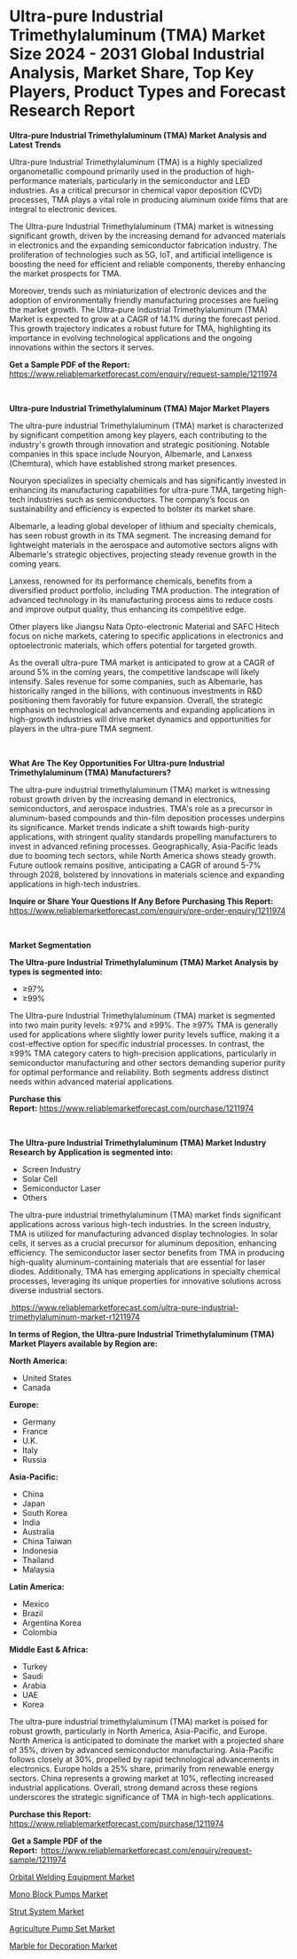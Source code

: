 <p><h1>Ultra-pure Industrial Trimethylaluminum (TMA) Market Size 2024 - 2031 Global Industrial Analysis, Market Share, Top Key Players, Product Types and Forecast Research Report</h1></p><p><strong>Ultra-pure Industrial Trimethylaluminum (TMA) Market Analysis and Latest Trends</strong></p>
<p><p>Ultra-pure Industrial Trimethylaluminum (TMA) is a highly specialized organometallic compound primarily used in the production of high-performance materials, particularly in the semiconductor and LED industries. As a critical precursor in chemical vapor deposition (CVD) processes, TMA plays a vital role in producing aluminum oxide films that are integral to electronic devices.</p><p>The Ultra-pure Industrial Trimethylaluminum (TMA) market is witnessing significant growth, driven by the increasing demand for advanced materials in electronics and the expanding semiconductor fabrication industry. The proliferation of technologies such as 5G, IoT, and artificial intelligence is boosting the need for efficient and reliable components, thereby enhancing the market prospects for TMA. </p><p>Moreover, trends such as miniaturization of electronic devices and the adoption of environmentally friendly manufacturing processes are fueling the market growth. The Ultra-pure Industrial Trimethylaluminum (TMA) Market is expected to grow at a CAGR of 14.1% during the forecast period. This growth trajectory indicates a robust future for TMA, highlighting its importance in evolving technological applications and the ongoing innovations within the sectors it serves.</p></p>
<p><strong>Get a Sample PDF of the Report:&nbsp;</strong> <a href="https://www.reliablemarketforecast.com/enquiry/request-sample/1211974?utm_campaign=1108&utm_medium=2&utm_source=Github&utm_content=ia&utm_term=17122024&utm_id=ultra-pure-industrial-trimethylaluminum-tma">https://www.reliablemarketforecast.com/enquiry/request-sample/1211974</a></p>
<p>&nbsp;</p>
<p><strong>Ultra-pure Industrial Trimethylaluminum (TMA) Major Market Players</strong></p>
<p><p>The ultra-pure industrial Trimethylaluminum (TMA) market is characterized by significant competition among key players, each contributing to the industry's growth through innovation and strategic positioning. Notable companies in this space include Nouryon, Albemarle, and Lanxess (Chemtura), which have established strong market presences. </p><p>Nouryon specializes in specialty chemicals and has significantly invested in enhancing its manufacturing capabilities for ultra-pure TMA, targeting high-tech industries such as semiconductors. The company’s focus on sustainability and efficiency is expected to bolster its market share.</p><p>Albemarle, a leading global developer of lithium and specialty chemicals, has seen robust growth in its TMA segment. The increasing demand for lightweight materials in the aerospace and automotive sectors aligns with Albemarle's strategic objectives, projecting steady revenue growth in the coming years.</p><p>Lanxess, renowned for its performance chemicals, benefits from a diversified product portfolio, including TMA production. The integration of advanced technology in its manufacturing process aims to reduce costs and improve output quality, thus enhancing its competitive edge.</p><p>Other players like Jiangsu Nata Opto-electronic Material and SAFC Hitech focus on niche markets, catering to specific applications in electronics and optoelectronic materials, which offers potential for targeted growth. </p><p>As the overall ultra-pure TMA market is anticipated to grow at a CAGR of around 5% in the coming years, the competitive landscape will likely intensify. Sales revenue for some companies, such as Albemarle, has historically ranged in the billions, with continuous investments in R&D positioning them favorably for future expansion. Overall, the strategic emphasis on technological advancements and expanding applications in high-growth industries will drive market dynamics and opportunities for players in the ultra-pure TMA segment.</p></p>
<p>&nbsp;</p>
<p><strong>What Are The Key Opportunities For Ultra-pure Industrial Trimethylaluminum (TMA) Manufacturers?</strong></p>
<p><p>The ultra-pure industrial trimethylaluminum (TMA) market is witnessing robust growth driven by the increasing demand in electronics, semiconductors, and aerospace industries. TMA's role as a precursor in aluminum-based compounds and thin-film deposition processes underpins its significance. Market trends indicate a shift towards high-purity applications, with stringent quality standards propelling manufacturers to invest in advanced refining processes. Geographically, Asia-Pacific leads due to booming tech sectors, while North America shows steady growth. Future outlook remains positive, anticipating a CAGR of around 5-7% through 2028, bolstered by innovations in materials science and expanding applications in high-tech industries.</p></p>
<p><strong>Inquire or Share Your Questions If Any Before Purchasing This Report:</strong> <a href="https://www.reliablemarketforecast.com/enquiry/pre-order-enquiry/1211974?utm_campaign=1108&utm_medium=2&utm_source=Github&utm_content=ia&utm_term=17122024&utm_id=ultra-pure-industrial-trimethylaluminum-tma">https://www.reliablemarketforecast.com/enquiry/pre-order-enquiry/1211974</a></p>
<p>&nbsp;</p>
<p><strong>Market Segmentation</strong></p>
<p><strong>The Ultra-pure Industrial Trimethylaluminum (TMA) Market Analysis by types is segmented into:</strong></p>
<p><ul><li>≥97%</li><li>≥99%</li></ul></p>
<p><p>The Ultra-pure Industrial Trimethylaluminum (TMA) market is segmented into two main purity levels: ≥97% and ≥99%. The ≥97% TMA is generally used for applications where slightly lower purity levels suffice, making it a cost-effective option for specific industrial processes. In contrast, the ≥99% TMA category caters to high-precision applications, particularly in semiconductor manufacturing and other sectors demanding superior purity for optimal performance and reliability. Both segments address distinct needs within advanced material applications.</p></p>
<p><strong>Purchase this Report:&nbsp;</strong><a href="https://www.reliablemarketforecast.com/purchase/1211974?utm_campaign=1108&utm_medium=2&utm_source=Github&utm_content=ia&utm_term=17122024&utm_id=ultra-pure-industrial-trimethylaluminum-tma">https://www.reliablemarketforecast.com/purchase/1211974</a></p>
<p>&nbsp;</p>
<p><strong>The Ultra-pure Industrial Trimethylaluminum (TMA) Market Industry Research by Application is segmented into:</strong></p>
<p><ul><li>Screen Industry</li><li>Solar Cell</li><li>Semiconductor Laser</li><li>Others</li></ul></p>
<p><p>The ultra-pure industrial trimethylaluminum (TMA) market finds significant applications across various high-tech industries. In the screen industry, TMA is utilized for manufacturing advanced display technologies. In solar cells, it serves as a crucial precursor for aluminum deposition, enhancing efficiency. The semiconductor laser sector benefits from TMA in producing high-quality aluminum-containing materials that are essential for laser diodes. Additionally, TMA has emerging applications in specialty chemical processes, leveraging its unique properties for innovative solutions across diverse industrial sectors.</p></p>
<p><a href="https://www.reliablemarketforecast.com/ultra-pure-industrial-trimethylaluminum-market-r1211974?utm_campaign=1108&utm_medium=2&utm_source=Github&utm_content=ia&utm_term=17122024&utm_id=ultra-pure-industrial-trimethylaluminum-tma">&nbsp;https://www.reliablemarketforecast.com/ultra-pure-industrial-trimethylaluminum-market-r1211974</a></p>
<p><strong>In terms of Region, the Ultra-pure Industrial Trimethylaluminum (TMA) Market Players available by Region are:</strong></p>
<p>
    <p> <strong> North America: </strong>
        <ul>
            <li>United States</li>
            <li>Canada</li>
        </ul>
        </p> 
    <p> <strong> Europe: </strong>
        <ul>
            <li>Germany</li>
            <li>France</li>
            <li>U.K.</li>
            <li>Italy</li>
            <li>Russia</li>
        </ul>
        </p> 
    <p> <strong> Asia-Pacific: </strong>
        <ul>
            <li>China</li>
            <li>Japan</li>
            <li>South Korea</li>
            <li>India</li>
            <li>Australia</li>
            <li>China Taiwan</li>
            <li>Indonesia</li>
            <li>Thailand</li>
            <li>Malaysia</li>
        </ul>
        </p> 
    <p> <strong> Latin America: </strong>
        <ul>
            <li>Mexico</li>
            <li>Brazil</li>
            <li>Argentina Korea</li>
            <li>Colombia</li>
        </ul>
        </p> 
    <p> <strong> Middle East & Africa: </strong>
        <ul>
            <li>Turkey</li>
            <li>Saudi</li>
            <li>Arabia</li>
            <li>UAE</li>
            <li>Korea</li>
        </ul>
    </p>
    </p>
<p><p>The ultra-pure industrial trimethylaluminum (TMA) market is poised for robust growth, particularly in North America, Asia-Pacific, and Europe. North America is anticipated to dominate the market with a projected share of 35%, driven by advanced semiconductor manufacturing. Asia-Pacific follows closely at 30%, propelled by rapid technological advancements in electronics. Europe holds a 25% share, primarily from renewable energy sectors. China represents a growing market at 10%, reflecting increased industrial applications. Overall, strong demand across these regions underscores the strategic significance of TMA in high-tech applications.</p></p>
<p><strong>Purchase this Report: </strong><a href="https://www.reliablemarketforecast.com/purchase/1211974?utm_campaign=1108&utm_medium=2&utm_source=Github&utm_content=ia&utm_term=17122024&utm_id=ultra-pure-industrial-trimethylaluminum-tma">https://www.reliablemarketforecast.com/purchase/1211974</a></p>
<p>&nbsp;<strong>Get a Sample PDF of the Report:&nbsp;&nbsp;</strong><a href="https://www.reliablemarketforecast.com/enquiry/request-sample/1211974?utm_campaign=1108&utm_medium=2&utm_source=Github&utm_content=ia&utm_term=17122024&utm_id=ultra-pure-industrial-trimethylaluminum-tma">https://www.reliablemarketforecast.com/enquiry/request-sample/1211974</a></p>
<p><strong></strong></p>
<p><p><a href="https://www.linkedin.com/pulse/orbital-welding-equipment-market-opportunities-emerging-z4gcf?utm_campaign=1108&utm_medium=2&utm_source=Github&utm_content=ia&utm_term=17122024&utm_id=ultra-pure-industrial-trimethylaluminum-tma">Orbital Welding Equipment Market</a></p><p><a href="https://www.linkedin.com/pulse/mono-block-pumps-market-size-share-analysis-growth-trends-acxcf?utm_campaign=1108&utm_medium=2&utm_source=Github&utm_content=ia&utm_term=17122024&utm_id=ultra-pure-industrial-trimethylaluminum-tma">Mono Block Pumps Market</a></p><p><a href="https://www.linkedin.com/pulse/sustainability-trends-strut-system-industry-market-implications-igqlf?utm_campaign=1108&utm_medium=2&utm_source=Github&utm_content=ia&utm_term=17122024&utm_id=ultra-pure-industrial-trimethylaluminum-tma">Strut System Market</a></p><p><a href="https://www.linkedin.com/pulse/latest-trends-agriculture-pump-set-market-strong-growth-competition-cwjnf?utm_campaign=1108&utm_medium=2&utm_source=Github&utm_content=ia&utm_term=17122024&utm_id=ultra-pure-industrial-trimethylaluminum-tma">Agriculture Pump Set Market</a></p><p><a href="https://github.com/CliffMedina6/Market-Research-Report-List-7/blob/main/marble-for-decoration-market.md?utm_campaign=1108&utm_medium=2&utm_source=Github&utm_content=ia&utm_term=17122024&utm_id=ultra-pure-industrial-trimethylaluminum-tma">Marble for Decoration Market</a></p></p>